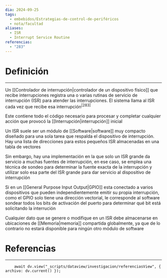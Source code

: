 ```yaml
---
dia: 2024-09-25
tags:
  - embebidos/Estrategias-de-control-de-periféricos
  - nota/facultad
aliases:
  - ISR
  - Interrupt Service Routine
referencias:
  - "283"
---
```

# Definición
---
Un [[Controlador de interrupción|controlador de un dispositivo físico]] que recibe interrupciones registra una o varias rutinas de servicio de interrupción (ISR) para atender las interrupciones. El sistema llama al ISR cada vez que recibe esa interrupción<sup><a href="#ref-283" style="color: inherit; text-decoration: none;">[283]</a></sup> 

Este contiene todo el código necesario para procesar y completar cualquier acción que provocó la [[Interrupción|interrupción]] inicial

Un ISR suele ser un módulo de [[Software|software]] muy compacto diseñado para una sola tarea que respalda el dispositivo de interrupción. Hay una lista de direcciones para estos pequeños ISR almacenadas en una tabla de vectores

Sin embargo, hay una implementación en la que solo un ISR grande da servicio a muchas fuentes de interrupción, en ese caso, se emplea una técnica de sondeo para determinar la fuente exacta de la interrupción y utilizar solo esa parte del ISR grande para dar servicio al dispositivo de interrupción

Si en un [[General Purpose Input Output|GPIO]] esta conectado a varios dispositivos que pueden independientemente emitir su propia interrupción, como el GPIO solo tiene una dirección vectorial, le corresponde al software sondear todos los bits de activación del puerto para determinar qué bit está solicitando la interrución

Cualquier dato que se genere o modifique en un ISR debe almacenarse en ubicaciones de [[Memoria|memoria]] compartida globalmente, ya que de lo contrario no estará disponible para ningún otro módulo de software

# Referencias
---
```dataviewjs
	await dv.view("_scripts/dataview/investigacion/referenciasView", { archivo: dv.current() });
```